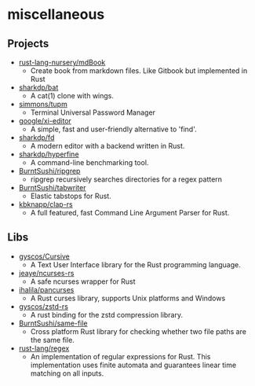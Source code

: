 # miscellaneous

## Projects
- [rust-lang-nursery/mdBook](https://github.com/rust-lang-nursery/mdBook)
  - Create book from markdown files. Like Gitbook but implemented in Rust
- [sharkdp/bat](https://github.com/sharkdp/bat)
  - A cat(1) clone with wings.
- [simmons/tupm](https://github.com/simmons/tupm)
  - Terminal Universal Password Manager
- [google/xi-editor](https://github.com/google/xi-editor)
  - A simple, fast and user-friendly alternative to 'find'.
- [sharkdp/fd](https://github.com/sharkdp/fd)
  - A modern editor with a backend written in Rust.
- [sharkdp/hyperfine](https://github.com/sharkdp/hyperfine)
  - A command-line benchmarking tool.
- [BurntSushi/ripgrep](https://github.com/BurntSushi/ripgrep)
  - ripgrep recursively searches directories for a regex pattern
- [BurntSushi/tabwriter](https://github.com/BurntSushi/tabwriter)
  - Elastic tabstops for Rust.
- [kbknapp/clap-rs](https://github.com/kbknapp/clap-rs)
  - A full featured, fast Command Line Argument Parser for Rust.

## Libs
- [gyscos/Cursive](https://github.com/gyscos/Cursive)
  - A Text User Interface library for the Rust programming language.
- [jeaye/ncurses-rs](https://github.com/jeaye/ncurses-rs)
  - A safe ncurses wrapper for Rust
- [ihalila/pancurses](https://github.com/ihalila/pancurses)
  - A Rust curses library, supports Unix platforms and Windows
- [gyscos/zstd-rs](https://github.com/gyscos/zstd-rs)
  - A rust binding for the zstd compression library.
- [BurntSushi/same-file](https://github.com/BurntSushi/same-file)
  - Cross platform Rust library for checking whether two file paths are the same file.
- [rust-lang/regex](https://github.com/rust-lang/regex)
  - An implementation of regular expressions for Rust. This implementation uses finite automata and guarantees linear time matching on all inputs.
